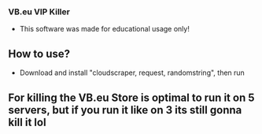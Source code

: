 ### VB.eu VIP Killer

- This software was made for educational usage only!

## How to use?

- Download and install "cloudscraper, request, randomstring", then run

## For killing the VB.eu Store is optimal to run it on 5 servers, but if you run it like on 3 its still gonna kill it lol
